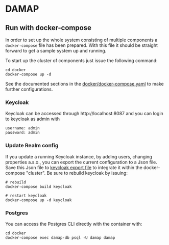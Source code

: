 # DAMAP

## Run with docker-compose

In order to set up the whole system consisting of multiple components a
`docker-compose` file has been prepared. With this file it should be
straight forward to get a sample system up and running.

To start up the cluster of components just issue the following command:

```shell
cd docker
docker-compose up -d
```

See the documented sections in the [docker/docker-compose.yaml]() to make further
configurations.

### Keycloak

Keycloak can be accessed through http://localhost:8087 and you can login
to keycloak as admin with

```shell
username: admin
password: admin
```

### Update Realm config

If you update a running Keycloak instance, by adding users, changing properties
a.s.o., you can export the current configuration to a Json file.
Save this Json file to [keycloak export file](docker/sample-damap-realm-export.json) 
to integrate it within the docker-compose "cluster". Be sure to rebuild keycloak
by issuing:

```shell
# rebuild
docker-compose build keycloak

# restart keycloak
docker-compose up -d keycloak
```

### Postgres

You can access the Postgres CLI directly with the container with:

```shell
cd docker
docker-compose exec damap-db psql -U damap damap
```